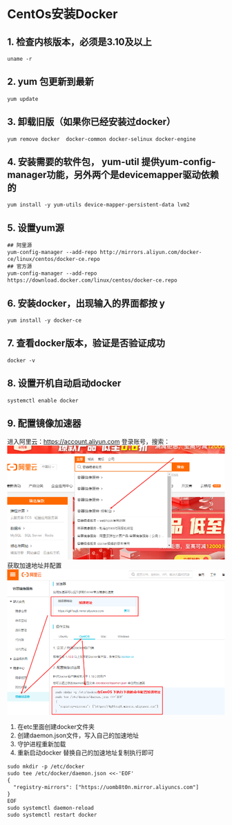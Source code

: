 # CentOs安装Docker
## 1. 检查内核版本，必须是3.10及以上
```shell
uname -r
```
## 2. yum 包更新到最新
```shell
yum update
```
## 3. 卸载旧版（如果你已经安装过docker）
```shell
yum remove docker  docker-common docker-selinux docker-engine
```
## 4. 安装需要的软件包， yum-util 提供yum-config-manager功能，另外两个是devicemapper驱动依赖的
```shell
yum install -y yum-utils device-mapper-persistent-data lvm2
```
## 5. 设置yum源
```shell
## 阿里源
yum-config-manager --add-repo http://mirrors.aliyun.com/docker-ce/linux/centos/docker-ce.repo
## 官方源
yum-config-manager --add-repo https://download.docker.com/linux/centos/docker-ce.repo
```
## 6. 安装docker，出现输入的界面都按 y
```shell
yum install -y docker-ce
```
## 7. 查看docker版本，验证是否验证成功
```shell
docker -v
```
## 8. 设置开机自动启动docker
```shell
systemctl enable docker
```
## 9. 配置镜像加速器
进入阿里云：https://account.aliyun.com 登录账号，搜索：
![aljs.png](static/centos-install-docker/aljs.png)
获取加速地址并配置
![aljsdz.png](static/centos-install-docker/aljsdz.png)
1. 在etc里面创建docker文件夹
2. 创建daemon.json文件，写入自己的加速地址
3. 守护进程重新加载
4. 重新启动docker
替换自己的加速地址复制执行即可
```base
sudo mkdir -p /etc/docker
sudo tee /etc/docker/daemon.json <<-'EOF'
{
  "registry-mirrors": ["https://uomb8t0n.mirror.aliyuncs.com"]
}
EOF
sudo systemctl daemon-reload
sudo systemctl restart docker
```

